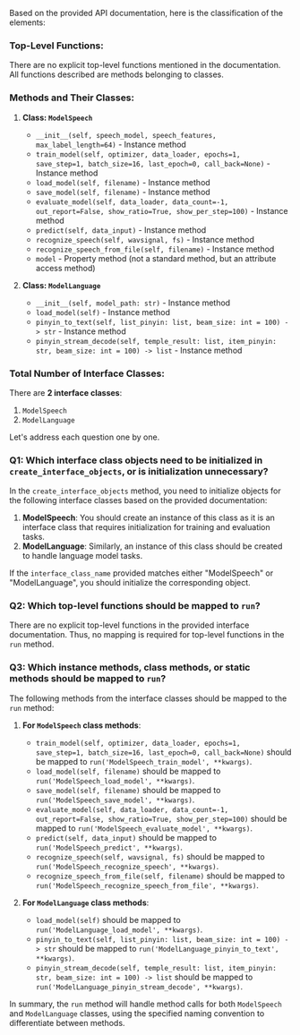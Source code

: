 Based on the provided API documentation, here is the classification of the elements:

### Top-Level Functions:
There are no explicit top-level functions mentioned in the documentation. All functions described are methods belonging to classes.

### Methods and Their Classes:
1. **Class: `ModelSpeech`**
   - `__init__(self, speech_model, speech_features, max_label_length=64)` - Instance method
   - `train_model(self, optimizer, data_loader, epochs=1, save_step=1, batch_size=16, last_epoch=0, call_back=None)` - Instance method
   - `load_model(self, filename)` - Instance method
   - `save_model(self, filename)` - Instance method
   - `evaluate_model(self, data_loader, data_count=-1, out_report=False, show_ratio=True, show_per_step=100)` - Instance method
   - `predict(self, data_input)` - Instance method
   - `recognize_speech(self, wavsignal, fs)` - Instance method
   - `recognize_speech_from_file(self, filename)` - Instance method
   - `model` - Property method (not a standard method, but an attribute access method)

2. **Class: `ModelLanguage`**
   - `__init__(self, model_path: str)` - Instance method
   - `load_model(self)` - Instance method
   - `pinyin_to_text(self, list_pinyin: list, beam_size: int = 100) -> str` - Instance method
   - `pinyin_stream_decode(self, temple_result: list, item_pinyin: str, beam_size: int = 100) -> list` - Instance method

### Total Number of Interface Classes:
There are **2 interface classes**:
1. `ModelSpeech`
2. `ModelLanguage`

Let's address each question one by one.

### Q1: Which interface class objects need to be initialized in `create_interface_objects`, or is initialization unnecessary?
In the `create_interface_objects` method, you need to initialize objects for the following interface classes based on the provided documentation:

1. **ModelSpeech**: You should create an instance of this class as it is an interface class that requires initialization for training and evaluation tasks.
2. **ModelLanguage**: Similarly, an instance of this class should be created to handle language model tasks.

If the `interface_class_name` provided matches either "ModelSpeech" or "ModelLanguage", you should initialize the corresponding object.

### Q2: Which top-level functions should be mapped to `run`?
There are no explicit top-level functions in the provided interface documentation. Thus, no mapping is required for top-level functions in the `run` method.

### Q3: Which instance methods, class methods, or static methods should be mapped to `run`?
The following methods from the interface classes should be mapped to the `run` method:

1. **For `ModelSpeech` class methods**:
   - `train_model(self, optimizer, data_loader, epochs=1, save_step=1, batch_size=16, last_epoch=0, call_back=None)` should be mapped to `run('ModelSpeech_train_model', **kwargs)`.
   - `load_model(self, filename)` should be mapped to `run('ModelSpeech_load_model', **kwargs)`.
   - `save_model(self, filename)` should be mapped to `run('ModelSpeech_save_model', **kwargs)`.
   - `evaluate_model(self, data_loader, data_count=-1, out_report=False, show_ratio=True, show_per_step=100)` should be mapped to `run('ModelSpeech_evaluate_model', **kwargs)`.
   - `predict(self, data_input)` should be mapped to `run('ModelSpeech_predict', **kwargs)`.
   - `recognize_speech(self, wavsignal, fs)` should be mapped to `run('ModelSpeech_recognize_speech', **kwargs)`.
   - `recognize_speech_from_file(self, filename)` should be mapped to `run('ModelSpeech_recognize_speech_from_file', **kwargs)`.

2. **For `ModelLanguage` class methods**:
   - `load_model(self)` should be mapped to `run('ModelLanguage_load_model', **kwargs)`.
   - `pinyin_to_text(self, list_pinyin: list, beam_size: int = 100) -> str` should be mapped to `run('ModelLanguage_pinyin_to_text', **kwargs)`.
   - `pinyin_stream_decode(self, temple_result: list, item_pinyin: str, beam_size: int = 100) -> list` should be mapped to `run('ModelLanguage_pinyin_stream_decode', **kwargs)`.

In summary, the `run` method will handle method calls for both `ModelSpeech` and `ModelLanguage` classes, using the specified naming convention to differentiate between methods.